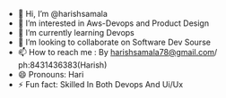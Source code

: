 - 👋 Hi, I’m @harishsamala
- 👀 I’m interested in Aws-Devops  and Product Design
- 🌱 I’m currently learning Devops
- 💞️ I’m looking to collaborate on Software Dev Sourse
- 📫 How to reach me : By harishsamala78@gmail.com/ ph:8431436383(Harish)
- 😄 Pronouns: Hari
- ⚡ Fun fact: Skilled In Both Devops And Ui/Ux

<!---
harishsamala29/harishsamala29 is a ✨ special ✨ repository because its `README.md` (this file) appears on your GitHub profile.
You can click the Preview link to take a look at your changes.
--->
